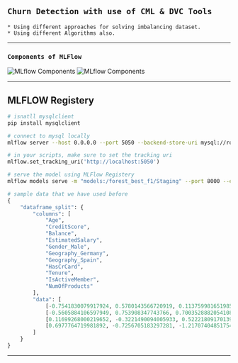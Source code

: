 ## `Churn Detection with use of CML & DVC Tools `
    * Using different approaches for solving imbalancing dataset.
    * Using different Algorithms also.
-------------------

### `Components of MLFlow`
![MLflow Components](https://user-images.githubusercontent.com/26833433/274929143-05e37e72-c355-44be-a842-b358592340b7.png)
![MLflow Components](https://miro.medium.com/v2/resize:fit:1400/1*4HJRLpBjbE630Fts-UZsQg.png)

------------------
## MLFLOW Registery
``` bash
# isnatll mysqlclient
pip install mysqlclient

# connect to mysql locally
mlflow server --host 0.0.0.0 --port 5050 --backend-store-uri mysql://root:123456@localhost:3306/mlflow_logs --default-artifact-root ./mlruns 
```

``` python
# in your scripts, make sure to set the tracking uri
mlflow.set_tracking_uri('http://localhost:5050')
```

``` bash
# serve the model using MLFlow Registery
mlflow models serve -m "models:/forest_best_f1/Staging" --port 8000 --env-manager=local
```

``` python
# sample data that we have used before
{
    "dataframe_split": {
        "columns": [
            "Age",
            "CreditScore",
            "Balance",
            "EstimatedSalary",
            "Gender_Male",
            "Geography_Germany",
            "Geography_Spain",
            "HasCrCard",
            "Tenure",
            "IsActiveMember",
            "NumOfProducts"
        ],
        "data": [
            [-0.7541830079917924, 0.5780143566720919, 0.11375998165198585, -0.14673040749854463, 0.0, 0.0, 0.0, 0.0, 2.0, 0.0, 2.0],
            [-0.5605884106597949, 0.753908347743766, 0.7003528882054108, 1.6923927520037099, 0.0, 1.0, 0.0, 1.0, 9.0, 1.0, 1.0],
            [0.11699268000219652, -0.3221490094005933, 0.5222180917013974, -0.8721429873346316, 1.0, 1.0, 0.0, 1.0, 5.0, 0.0, 2.0],
            [0.6977764719981892, -0.7256705183297281, -1.2170740485175422, 0.07677206232885857, 0.0, 0.0, 1.0, 1.0, 1.0, 0.0, 2.0]
        ]
    }
}
```
----------